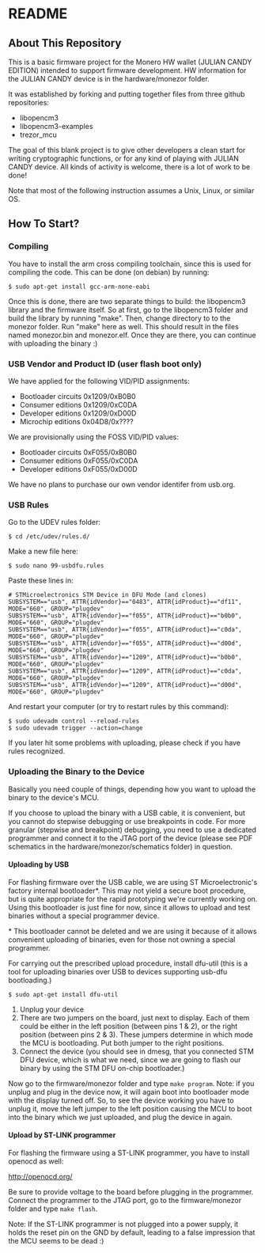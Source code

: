 # README

## About This Repository

This is a basic firmware project for the Monero HW wallet (JULIAN CANDY EDITION) intended to support firmware development. HW information for the JULIAN CANDY device is in the hardware/monezor folder.

It was established by forking and putting together files from three github repositories:

* libopencm3
* libopencm3-examples
* trezor_mcu

The goal of this blank project is to give other developers a clean start for writing cryptographic functions, or for any kind of playing with JULIAN CANDY device. All kinds of activity is welcome, there is a lot of work to be done!

Note that most of the following instruction assumes a Unix, Linux, or similar OS.

## How To Start?

### Compiling

You have to install the arm cross compiling toolchain, since this is used for compiling the code. This can be done (on debian) by running:

```
$ sudo apt-get install gcc-arm-none-eabi
```

Once this is done, there are two separate things to build: the libopencm3 library and the firmware itself. So at first, go to the libopencm3 folder and build the library by running "make". Then, change directory to to the monezor folder.
Run "make" here as well. This should result in the files named monezor.bin and monezor.elf. Once they are there, you can continue with uploading the binary :)

### USB Vendor and Product ID (user flash boot only)

We have applied for the following VID/PID assignments:

* Bootloader circuits 0x1209/0xB0B0
* Consumer editions 0x1209/0xC0DA
* Developer editions 0x1209/0xD00D
* Microchip editions 0x04D8/0x????

We are provisionally using the FOSS VID/PID values:

* Bootloader circuits 0xF055/0xB0B0
* Consumer editions 0xF055/0xC0DA
* Developer editions 0xF055/0xD00D

We have no plans to purchase our own vendor identifer from usb.org.

### USB Rules

Go to the UDEV rules folder:

```
$ cd /etc/udev/rules.d/
```

Make a new file here:

```
$ sudo nano 99-usbdfu.rules
```

Paste these lines in:

```
# STMicroelectronics STM Device in DFU Mode (and clones)
SUBSYSTEM=="usb", ATTR{idVendor}=="0483", ATTR{idProduct}=="df11", MODE="660", GROUP="plugdev"
SUBSYSTEM=="usb", ATTR{idVendor}=="f055", ATTR{idProduct}=="b0b0", MODE="660", GROUP="plugdev"
SUBSYSTEM=="usb", ATTR{idVendor}=="f055", ATTR{idProduct}=="c0da", MODE="660", GROUP="plugdev"
SUBSYSTEM=="usb", ATTR{idVendor}=="f055", ATTR{idProduct}=="d00d", MODE="660", GROUP="plugdev"
SUBSYSTEM=="usb", ATTR{idVendor}=="1209", ATTR{idProduct}=="b0b0", MODE="660", GROUP="plugdev"
SUBSYSTEM=="usb", ATTR{idVendor}=="1209", ATTR{idProduct}=="c0da", MODE="660", GROUP="plugdev"
SUBSYSTEM=="usb", ATTR{idVendor}=="1209", ATTR{idProduct}=="d00d", MODE="660", GROUP="plugdev"
```

And restart your computer (or try to restart rules by this command):

```
$ sudo udevadm control --reload-rules
$ sudo udevadm trigger --action=change
```

If you later hit some problems with uploading, please check if you have rules recognized.

### Uploading the Binary to the Device

Basically you need couple of things, depending how you want to upload the binary to the device's MCU.

If you choose to upload the binary with a USB cable, it is convenient, but you cannot do stepwise debugging or use breakpoints in code. For more granular (stepwise and breakpoint) debugging, you need to use a dedicated programmer and connect it to the JTAG port of the device (please see PDF schematics in the hardware/monezor/schematics folder) in question.

#### Uploading by USB

For flashing firmware over the USB cable, we are using ST Microelectronic's factory internal bootloader\*. This may not yield a secure boot procedure, but is quite appropriate for the rapid prototyping we're currently working on. Using this bootloader is just fine for now, since it allows to upload and test binaries without a special programmer device.

\* This bootloader cannot be deleted and we are using it because of it allows convenient uploading of binaries, even for those not owning a special programmer.

For carrying out the prescribed upload procedure, install dfu-util (this is a tool for uploading binaries over USB to devices supporting usb-dfu bootloading.)

```
$ sudo apt-get install dfu-util
```

1. Unplug your device
2. There are two jumpers on the board, just next to display. Each of them could be either in the left position (between pins 1 & 2), or the right position (between pins 2 & 3). These jumpers determine in which mode the MCU is bootloading. Put both jumper to the right positions.
3. Connect the device (you should see in dmesg, that you connected STM DFU device, which is what we need, since we are going to flash our binary by using the STM DFU on-chip bootloader.)

Now go to the firmware/monezor folder and type `make program`.
Note: if you unplug and plug in the device now, it will again boot into bootloader mode with the display turned off. So, to see the device working you have to unplug it, move the left jumper to the left position causing the MCU to boot into the binary which we just uploaded, and plug the device in again.

#### Upload by ST-LINK programmer

For flashing the firmware using a ST-LINK programmer, you have to install openocd as well:

http://openocd.org/

Be sure to provide voltage to the board before plugging in the programmer. Connect the programmer to the JTAG port, go to the firmware/monezor folder and type `make flash`.

Note: If the ST-LINK programmer is not plugged into a power supply, it holds the reset pin on the GND by default, leading to a false impression that the MCU seems to be dead :)
